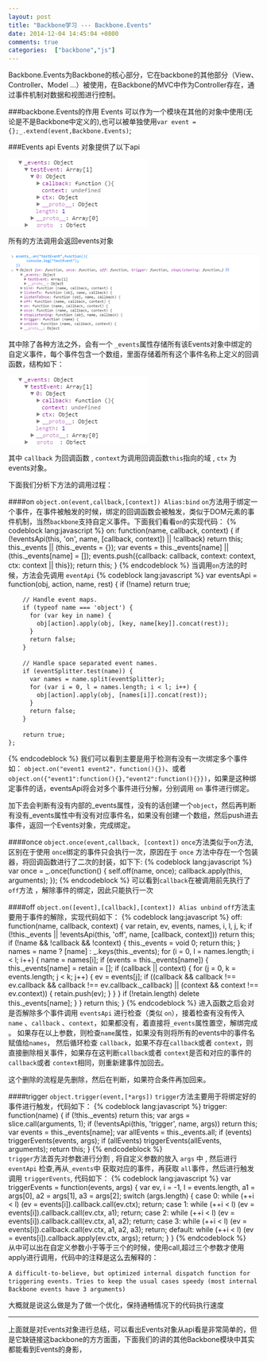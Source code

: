 ```yaml
---
layout: post
title: "Backbone学习 --- Backbone.Events"
date: 2014-12-04 14:45:04 +0800
comments: true
categories:  ["backbone","js"]
---
```


Backbone.Events为Backbone的核心部分，它在backbone的其他部分（View、Controller、Model ...）被使用，在Backbone的MVC中作为Controller存在，通过事件机制对数据和视图进行控制。

<!-- more -->

###backbone.Events的作用
Events 可以作为一个模块在其他的对象中使用(无论是不是Backbone中定义的),也可以被单独使用`var event = {};_.extend(event,Backbone.Events)`;

###Events api
Events 对象提供了以下api

![](https://raw.githubusercontent.com/qbright/post/master/image/0894846c47f2626fb4c5e7e4e3e9637634ec0c172b80-Zq9uqV_fw658.png)

所有的方法调用会返回events对象

![](https://raw.githubusercontent.com/qbright/post/master/image/7d62a9bfd5472b586953a2412a2e27b1a0ba300aa178-c16rEa_fw658.png)

其中除了各种方法之外，会有一个 `_events`属性存储所有该Events对象中绑定的自定义事件，每个事件包含一个数组，里面存储着所有这个事件名称上定义的回调函数，结构如下：

![](https://raw.githubusercontent.com/qbright/post/master/image/0894846c47f2626fb4c5e7e4e3e9637634ec0c172b80-Zq9uqV_fw658.png)

其中 `callback` 为回调函数 , `context`为调用回调函数`this`指向的域 , `ctx` 为 events对象。

下面我们分析下方法的调用过程：

####on   `object.on(event,callback,[context]) Alias:bind`
`on`方法用于绑定一个事件，在事件被触发的时候，绑定的回调函数会被触发，类似于DOM元素的事件机制，当然`backbone`支持自定义事件。下面我们看看`on`的实现代码：
{% codeblock lang:javascript %}
	on: function(name, callback, context) {
      if (!eventsApi(this, 'on', name, [callback, context]) || !callback) return this;
      this._events || (this._events = {});
      var events = this._events[name] || (this._events[name] = []);
      events.push({callback: callback, context: context, ctx: context || this});
      return this;
    }
{% endcodeblock %}
当调用`on`方法的时候，方法会先调用 `eventApi`
{% codeblock lang:javascript %}
	var eventsApi = function(obj, action, name, rest) {
	    if (!name) return true;
	
	    // Handle event maps.
	    if (typeof name === 'object') {
	      for (var key in name) {
	        obj[action].apply(obj, [key, name[key]].concat(rest));
	      }
	      return false;
	    }
	
	    // Handle space separated event names.
	    if (eventSplitter.test(name)) {
	      var names = name.split(eventSplitter);
	      for (var i = 0, l = names.length; i < l; i++) {
	        obj[action].apply(obj, [names[i]].concat(rest));
	      }
	      return false;
	    }
	
	    return true;
  	};
{% endcodeblock %}
我们可以看到主要是用于检测有没有一次绑定多个事件 如： `object.on("event1 event2"，function(){})`、或者 `object.on({"event1":function(){},"event2":function(){}})`，如果是这种绑定事件的话，eventsApi将会对多个事件进行分解，分别调用 `on` 事件进行绑定。

加下去会判断有没有内部的_events属性，没有的话创建一个`object`，然后再判断有没有_events属性中有没有对应事件名，如果没有创建一个数组，然后push进去事件，返回一个Events对象，完成绑定。

####once `object.once(event,callback, [context])`
`once`方法类似于`on`方法,区别在于使用 `once`绑定的事件只会执行一次，原因在于 `once` 方法中存在一个包装器，将回调函数进行了二次的封装，如下下:
{% codeblock lang:javascript %}
	 var once = _.once(function() {
        self.off(name, once);
        callback.apply(this, arguments);
      });
{% endcodeblock %}
可以看到`callback`在被调用前先执行了`off`方法 ，解除事件的绑定，因此只能执行一次

####off `object.on([event],[callback],[context]) Alias unbind`
`off`方法主要用于事件的解除，实现代码如下：
{% codeblock lang:javascript %}
	  off: function(name, callback, context) {
	      var retain, ev, events, names, i, l, j, k;
	      if (!this._events || !eventsApi(this, 'off', name, [callback, context])) return this;
	      if (!name && !callback && !context) {
	        this._events = void 0;
	        return this;
	      }
	      names = name ? [name] : _.keys(this._events);
	      for (i = 0, l = names.length; i < l; i++) {
	        name = names[i];
	        if (events = this._events[name]) {
	          this._events[name] = retain = [];
	          if (callback || context) {
	            for (j = 0, k = events.length; j < k; j++) {
	              ev = events[j];
	              if ((callback && callback !== ev.callback && callback !== ev.callback._callback) ||
	                  (context && context !== ev.context)) {
	                retain.push(ev);
	              }
	            }
	          }
	          if (!retain.length) delete this._events[name];
	        }
	      }
	      return this;
    }
{% endcodeblock %}
进入函数之后会对是否解除多个事件调用 `eventsApi` 进行检查（类似 `on`），接着检查有没有传入 `name` 、`callback` 、`context`，如果都没有，着直接将`_events`属性置空，解绑完成 。
如果存在以上参数，则检查`name`属性，如果没有则将所有的events中的事件名赋值给`names`， 然后循环检查 `callback`，如果不存在`callback`或者 `context`，则直接删除相关事件，如果存在这判断`callback`或者 `context`是否和对应的事件的`callback`或者 `context`相同，则重新建事件加回去。

这个删除的流程是先删除，然后在判断，如果符合条件再加回来。

####trigger `object.trigger(event,[*args])`
`trigger`方法主要用于将绑定好的事件进行触发，代码如下：
{% codeblock lang:javascript %}	
	trigger: function(name) {
      if (!this._events) return this;
      var args = slice.call(arguments, 1);
      if (!eventsApi(this, 'trigger', name, args)) return this;
      var events = this._events[name];
      var allEvents = this._events.all;
      if (events) triggerEvents(events, args);
      if (allEvents) triggerEvents(allEvents, arguments);
      return this;
    }
{% endcodeblock %}	
`trigger`方法首先对参数进行分割 , 将自定义参数的放入 `args` 中 , 然后进行 `eventApi` 检查,再从`_events`中 获取对应的事件，再获取 `all`事件，然后进行触发调用 `triggerEvents`, 代码如下：
{% codeblock lang:javascript %}
	 var triggerEvents = function(events, args) {
	    var ev, i = -1, l = events.length, a1 = args[0], a2 = args[1], a3 = args[2];
	    switch (args.length) {
	      case 0: while (++i < l) (ev = events[i]).callback.call(ev.ctx); return;
	      case 1: while (++i < l) (ev = events[i]).callback.call(ev.ctx, a1); return;
	      case 2: while (++i < l) (ev = events[i]).callback.call(ev.ctx, a1, a2); return;
	      case 3: while (++i < l) (ev = events[i]).callback.call(ev.ctx, a1, a2, a3); return;
	      default: while (++i < l) (ev = events[i]).callback.apply(ev.ctx, args); return;
    	}
  	}
{% endcodeblock %}			
从中可以出在自定义参数小于等于三个的时候，使用call,超过三个参数才使用apply进行调用，代码中的注释是这么去解释的：

 	A difficult-to-believe, but optimized internal dispatch function for
	triggering events. Tries to keep the usual cases speedy (most internal
	Backbone events have 3 arguments)

大概就是说这么做是为了做一个优化，保持通畅情况下的代码执行速度
  
------------------------
上面就是对Events对象进行总结，可以看出Events对象从api看是非常简单的，但是它缺链接这backbone的方方面面，下面我们的讲的其他Backbone模块中其实都能看到Events的身影，